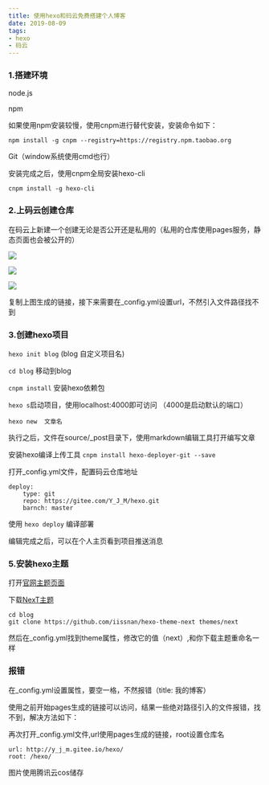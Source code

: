 ```yaml
---
title: 使用hexo和码云免费搭建个人博客
date: 2019-08-09
tags:
- hexo
- 码云
---
```


### 1.搭建环境

node.js

npm

如果使用npm安装较慢，使用cnpm进行替代安装，安装命令如下：

`npm install -g cnpm --registry=https://registry.npm.taobao.org`

Git（window系统使用cmd也行）

安装完成之后，使用cnpm全局安装hexo-cli

`cnpm install -g hexo-cli`

### 2.上码云创建仓库

在码云上新建一个创建无论是否公开还是私用的（私用的仓库使用pages服务，静态页面也会被公开的）

![](https://img.xiyangyang.cc/blog/QQ%E6%88%AA%E5%9B%BE20190808165530.png)

![](https://img.xiyangyang.cc/blog/QQ%E6%88%AA%E5%9B%BE20190808170049.png)

![](https://img.xiyangyang.cc/blog/QQ%E6%88%AA%E5%9B%BE20190808170400.png)

复制上图生成的链接，接下来需要在_config.yml设置url，不然引入文件路径找不到

### 3.创建hexo项目

`hexo init blog` (blog 自定义项目名)

`cd blog` 移动到blog

`cnpm install` 安装hexo依赖包

`hexo s`启动项目，使用localhost:4000即可访问 （4000是启动默认的端口）

```shell
hexo new  文章名
```

执行之后，文件在source/_post目录下，使用markdown编辑工具打开编写文章

安装hexo编译上传工具 `cnpm install hexo-deployer-git --save`

打开_config.yml文件，配置码云仓库地址

```
deploy:
	type: git
    repo: https://gitee.com/Y_J_M/hexo.git
    barnch: master
```

使用 `hexo deploy` 编译部署

编辑完成之后，可以在个人主页看到项目推送消息

### 5.安装hexo主题

打开[官网主题页面](https://hexo.io/themes/)

下载[NexT主题](http://theme-next.iissnan.com/getting-started.html)

```shell
cd blog
git clone https://github.com/iissnan/hexo-theme-next themes/next
```

然后在_config.yml找到theme属性，修改它的值（next）,和你下载主题重命名一样

###  报错

在_config.yml设置属性，要空一格，不然报错（title:	我的博客）

使用之前开始pages生成的链接可以访问，结果一些绝对路径引入的文件报错，找不到，解决方法如下：

再次打开_config.yml文件,url使用pages生成的链接，root设置仓库名

```
url: http://y_j_m.gitee.io/hexo/ 
root: /hexo/
```

图片使用腾讯云cos储存